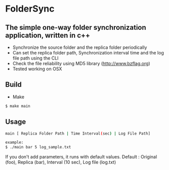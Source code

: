 # FolderSync
The simple one-way folder synchronization application, written in c++
-------------------------------------------------------------------------------------
- Synchronize the source folder and the replica folder periodically
- Can set the replica folder path, Synchronization interval time and the log file path using the CLI
- Check the file reliability using MD5 library (http://www.bzflag.org)
- Tested working on OSX

Build
-------------------------------------------------------------------------------------
- Make
```sh
$ make main
```

Usage
-------------------------------------------------------------------------------------
```sh
main [ Replica Folder Path | Time Interval(sec) | Log File Path]

example: 
$ ./main bar 5 log_sample.txt
```
If you don't add parameters, it runs with default values. Default : Original (foo), Replica (bar), Interval (10 sec), Log file (log.txt)